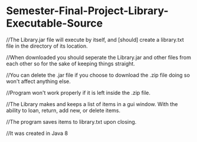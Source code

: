 Semester-Final-Project-Library-Executable-Source
================================================

//The Library.jar file will execute by itself, and [should] create a library.txt file in the directory of its location.

//When downloaded you should seperate the Library.jar and other files from each other so for the sake of keeping things straight.

//You can delete the .jar file if you choose to download the .zip file doing so won't affect anything else.

//Program won't work properly if it is left inside the .zip file.

//The Library makes and keeps a list of items in a gui window. With the ability to loan, return, add new, or delete items.

//The program saves items to library.txt upon closing.

//It was created in Java 8


